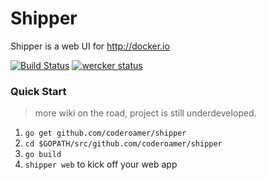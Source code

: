 Shipper 
==========

Shipper is a web UI for http://docker.io

[![Build Status](https://travis-ci.org/CodeRoamer/Shipper.svg?branch=master)](https://travis-ci.org/CodeRoamer/Shipper)
[![wercker status](https://app.wercker.com/status/ef5186c0ddc28e83397186c2ac549cda/s "wercker status")](https://app.wercker.com/project/bykey/ef5186c0ddc28e83397186c2ac549cda)

### Quick Start

> more wiki on the road, project is still underdeveloped.

1. `go get github.com/coderoamer/shipper`
2. `cd $GOPATH/src/github.com/coderoamer/shipper`
3. `go build`
4. `shipper web` to kick off your web app